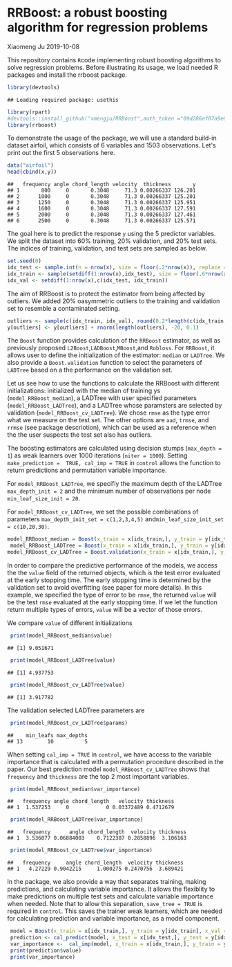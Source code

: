 RRBoost: a robust boosting algorithm for regression problems
================
Xiaomeng Ju
2019-10-08

This repository contains `R`code implementing robust boosting algorithms to solve regression problems. Before illustrating its usage, we load needed R packages and install the rrboost package.

``` r
library(devtools)
```

    ## Loading required package: usethis

``` r
library(rpart)
#devtools::install_github("xmengju/RRBoost",auth_token ="09d286ef07a9e052c6aa0f02729a137250b91a76",force = TRUE)
library(rrboost)
```

To demonstrate the usage of the package, we will use a standard build-in dataset airfoil, which consists of 6 variables and 1503 observations. Let's print out the first 5 observations here.

``` r
data("airfoil")
head(cbind(x,y))
```

    ##   frequency angle chord_length velocity  thickness       y
    ## 1       800     0       0.3048     71.3 0.00266337 126.201
    ## 2      1000     0       0.3048     71.3 0.00266337 125.201
    ## 3      1250     0       0.3048     71.3 0.00266337 125.951
    ## 4      1600     0       0.3048     71.3 0.00266337 127.591
    ## 5      2000     0       0.3048     71.3 0.00266337 127.461
    ## 6      2500     0       0.3048     71.3 0.00266337 125.571

The goal here is to predict the response `y` using the 5 predictor variables. We split the dataset into 60% training, 20% validation, and 20% test sets. The indices of training, validation, and test sets are sampled as below.

``` r
set.seed(0)
idx_test <- sample.int(n = nrow(x), size = floor(.2*nrow(x)), replace = F)
idx_train <- sample(setdiff(1:nrow(x),idx_test), size = floor(.6*nrow(x)))
idx_val <- setdiff(1:nrow(x),c(idx_test, idx_train)) 
```

The aim of RRBoost is to protect the estimator from being affected by outliers. We added 20% oasymmetric outliers to the training and validation set to resemble a contaminated setting.

``` r
outliers <- sample(c(idx_train, idx_val), round(0.2*length(c(idx_train, idx_val))))
y[outliers] <- y[outliers] + rnorm(length(outliers), -20, 0.1)
```

The `Boost` function provides calculation of the `RRBoost` estimator, as well as previously proposed `L2Boost`,`LADBoost`,`MBoost`,and `Robloss`. For `RRBoost`, it allows user to define the initialization of the estimator: `median` or `LADTree`. We also provide a `Boost.validation` function to select the parameters of `LADTree` based on a the performance on the validation set.

Let us see how to use the functions to calculate the RRBoost with different initializations: initialized with the median of training ys (`model_RRBoost_median`), a LADTree with user specified parameters (`model_RRBoost_LADTree`), and a LADTree whose paramsters are selected by validation (`model_RRBoost_cv_LADTree`). We chose `rmse` as the type error what we measure on the test set. The other options are `aad`, `trmse`, and `rrmse` (see package descriotion), which can be used as a reference when the the user suspects the test set also has outliers.

The boosting estimators are calculated using decision stumps (`max_depth = 1`) as weak learners over 1000 iterations (`niter = 1000`). Setting `make_prediction =  TRUE, cal_imp = TRUE` in `control` allows the function to return predictions and permutation variable importance.

For `model_RRBoost_LADTree`, we specifiy the maximum depth of the LADTree `max_depth_init = 2` and the minimum number of observations per node `min_leaf_size_init = 20`.

For `model_RRBoost_cv_LADTree`, we set the possible combinations of parameters `max_depth_init_set = c(1,2,3,4,5)` and`min_leaf_size_init_set = c(10,20,30)`.

``` r
model_RRBoost_median = Boost(x_train = x[idx_train,], y_train = y[idx_train], x_val = x[idx_val,], y_val = y[idx_val], x_test = x[idx_test,], y_test = y[idx_test], type = "RRBoost",error = "rmse", y_init = "median", max_depth = 1, niter = 1000, control = Boost.control(make_prediction =  TRUE, cal_imp = TRUE))
 model_RRBoost_LADTree = Boost(x_train = x[idx_train,], y_train = y[idx_train], x_val = x[idx_val,], y_val = y[idx_val], x_test = x[idx_test,], y_test = y[idx_test], type = "RRBoost",error = "rmse", y_init = "LADTree", max_depth = 1, niter = 1000, control = Boost.control(max_depth_init = 2,min_leaf_size_init = 20, make_prediction =  TRUE, cal_imp = TRUE))
model_RRBoost_cv_LADTree = Boost.validation(x_train = x[idx_train,], y_train = y[idx_train], x_val = x[idx_val,], y_val = y[idx_val], x_test = x[idx_test,], y_test = y[idx_test], type = "RRBoost", error = "rmse", y_init = "LADTree", max_depth = 1, niter = 1000, max_depth_init_set = c(1,2,3,4,5), min_leaf_size_init_set = c(10,20,30), control = Boost.control(make_prediction =  TRUE, cal_imp = TRUE))
```

In order to compare the predictive performance of the models, we access the the `value` field of the returned objects, which is the test error evaluated at the early stopping time. The early stopping time is determined by the validation set to avoid overfitting (see paper for more details). In this example, we specified the type of error to be `rmse`, the returned `value` will be the test `rmse` evaluated at the early stopping time. If we let the function return multiple types of errors, `value` will be a vector of those errors.

We compare `value` of different initializations

``` r
 print(model_RRBoost_median$value)
```

    ## [1] 9.051671

``` r
 print(model_RRBoost_LADTree$value)
```

    ## [1] 4.937753

``` r
 print(model_RRBoost_cv_LADTree$value)
```

    ## [1] 3.917782

The validation selected LADTree parameters are

``` r
 print(model_RRBoost_cv_LADTree$params)
```

    ##    min_leafs max_depths
    ## 13        10          5

When setting `cal_imp = TRUE` in `control`, we have access to the variable importance that is calculated with a permutation procedure described in the paper. Our best prediction model `model_RRBoost_cv_LADTree` shows that `frequency` and `thickness` are the top 2 most important variables.

``` r
 print(model_RRBoost_median$var_importance)
```

    ##   frequency angle chord_length   velocity thickness
    ## 1  1.537253     0            0 0.03372489 0.4712679

``` r
 print(model_RRBoost_LADTree$var_importance)
```

    ##   frequency      angle chord_length  velocity thickness
    ## 1  3.536077 0.06884003    0.7122387 0.2858896  3.106163

``` r
 print(model_RRBoost_cv_LADTree$var_importance)
```

    ##   frequency     angle chord_length  velocity thickness
    ## 1   4.27229 0.9042215     1.000275 0.2470756  3.689421

In the package, we also provide a way that separates training, making predictions, and calculating variable importance. It allows the flexiblity to make predictions on multiple test sets and calculate variable importance when needed. Note that to allow this separation, `save_tree = TRUE` is required in `control`. This saves the trainer weak learners, which are needed for calculating prediction and variable importance, as a model component.

``` r
 model = Boost(x_train = x[idx_train,], y_train = y[idx_train], x_val = x[idx_val,], y_val = y[idx_val], x_test = x[idx_test,], y_test = y[idx_test], type = "RRBoost",error = "rmse", y_init = "LADTree", max_depth = 1, niter = 1000, control = Boost.control(max_depth_init = 2,min_leaf_size_init = 20,save_tree = TRUE, make_prediction =  FALSE, cal_imp = FALSE))
 prediction <- cal_predict(model, x_test = x[idx_test,], y_test = y[idx_test])
 var_importance <-  cal_imp(model, x_train = x[idx_train,], y_train = y[idx_train])
 print(prediction$value)
 print(var_importance)
```
